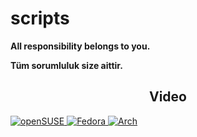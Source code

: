 # scripts

**All responsibility belongs to you.**

**Tüm sorumluluk size aittir.**

<h2 align='center'> Video</h2>
<p align="left"> 

 <a href="https://github.com/herrwinfried/video/tree/opensuse-wsl"> <img  alt="openSUSE" src="https://img.shields.io/badge/openSUSE Tumbleweed WSL-0C322C?style=for-the-badge&logo=SUSE&logoColor=white"/> </a>
 <a href="https://github.com/herrwinfried/video/tree/fedora-wsl"> <img  alt="Fedora" src="https://img.shields.io/badge/Fedora 34 WSL-294172?style=for-the-badge&logo=fedora&logoColor=white"/> </a>
 <a href="https://github.com/herrwinfried/video/tree/arch-wsl"> <img  alt="Arch" src="https://img.shields.io/badge/Arch_Linux WSL-1793D1?style=for-the-badge&logo=arch-linux&logoColor=white"/> </a>
 </a>
 </p>
